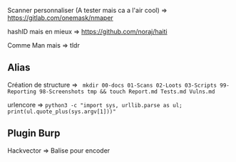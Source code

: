 Scanner personnaliser (A tester mais ca a l'air cool) => https://gitlab.com/onemask/nmaper

hashID mais en mieux => https://github.com/noraj/haiti

Comme Man mais => tldr 

## Alias
Création de structure => ``` mkdir 00-docs 01-Scans 02-Loots 03-Scripts 99-Reporting 98-Screenshots tmp && touch Report.md Tests.md Vulns.md```

urlencore => ```python3 -c "import sys, urllib.parse as ul; print(ul.quote_plus(sys.argv[1]))"```

## Plugin Burp
Hackvector => Balise pour encoder
